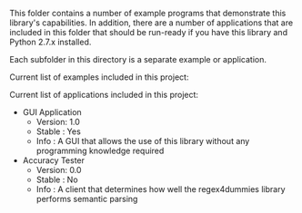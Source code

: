 This folder contains a number of example programs that demonstrate this library's capabilities. In addition, there are a number of applications that are included in this folder that should be run-ready if you have this library and Python 2.7.x installed.

Each subfolder in this directory is a separate example or application.

Current list of examples included in this project:


Current list of applications included in this project:
- GUI Application
  - Version: 1.0
  - Stable : Yes
  - Info   : A GUI that allows the use of this library without any programming knowledge required
- Accuracy Tester
  - Version: 0.0
  - Stable : No
  - Info   : A client that determines how well the regex4dummies library performs semantic parsing
